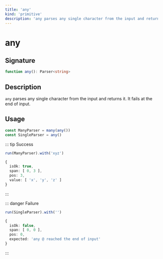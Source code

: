 ```yaml
---
title: 'any'
kind: 'primitive'
description: 'any parses any single character from the input and returns it; it fails at the end of input.'
---
```


# any <Primitive />

## Signature

```ts
function any(): Parser<string>
```

## Description

`any` parses any single character from the input and returns it. It fails at the end of input.

## Usage

```ts
const ManyParser = many(any())
const SingleParser = any()
```

::: tip Success
```ts
run(ManyParser).with('xyz')

{
  isOk: true,
  span: [ 0, 3 ],
  pos: 3,
  value: [ 'x', 'y', 'z' ]
}
```
:::

::: danger Failure
```ts
run(SingleParser).with('')

{
  isOk: false,
  span: [ 0, 0 ],
  pos: 0,
  expected: 'any @ reached the end of input'
}
```
:::
